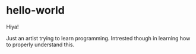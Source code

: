 # hello-world

Hiya!

Just an artist trying to learn programming.
Intrested though in learning how to properly understand this.
